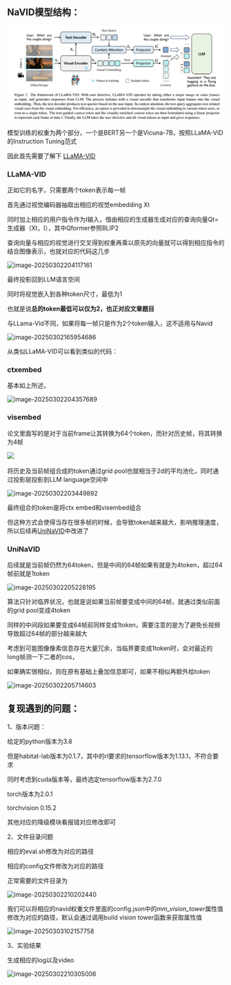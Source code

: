 ## NaVID模型结构：

![image-20250302201018311](https://github.com/Molion121/llm_related121/blob/main/VLN/image-20250302165954686.png)

模型训练的权重为两个部分，一个是BERT另一个是Vicuna-7B，按照LLaMA-VID的Instruction Tuning范式

因此首先需要了解下 [LLaMA-VID](#section3)

### LLaMA-VID<a id="section3"></a>

正如它的名字，只需要两个token表示每一帧

首先通过视觉编码器抽取出相应的视觉embedding Xt

同时加上相应的用户指令作为I输入，借由相应的生成器生成对应的查询向量Qt=生成器（Xt，I），其中Qformer参照BLIP2

查询向量与相应的视觉进行交叉得到权重再乘以原先的向量就可以得到相应指令的结合图像表示，也就对应的代码这几步

![image-20250302204117161](C:\Users\92809\AppData\Roaming\Typora\typora-user-images\image-20250302204117161.png)

最终投影回到LLM语言空间

同时将视觉嵌入到各种token尺寸，最低为1

也就是说**总的token最低可以仅为2，也正对应文章题目**

与LLama-Vid不同，如果将每一帧只是作为2个token输入，这不适用与Navid

![image-20250302165954686](C:\Users\92809\AppData\Roaming\Typora\typora-user-images\image-20250302165954686.png)

从类似LLaMA-VID可以看到类似的代码：

### ctxembed

基本如上所述，

![image-20250302204357689](C:\Users\92809\AppData\Roaming\Typora\typora-user-images\image-20250302204357689.png)

### visembed

论文里面写的是对于当前frame让其转换为64个token，而针对历史帧，将其转换为4帧

![](C:\Users\92809\AppData\Roaming\Typora\typora-user-images\image-20250302202804556.png)

将历史及当前帧组合成的token通过grid pool也就相当于2d的平均池化，同时通过投影层投影到LLM language空间中

![image-20250302203449892](C:\Users\92809\AppData\Roaming\Typora\typora-user-images\image-20250302203449892.png)

最终组合的token是将ctx embed和visembed组合

但这种方式会使得当存在很多帧的时候，会导致token越来越大，影响推理速度，所以后续再[UniNaVID](#section4)中改进了

### UniNaVID<a id="section4"></a>

后续就是当前帧仍然为64token，但是中间的64帧如果有就是为4token，超过64帧前就是1token

![image-20250302205228195](C:\Users\92809\AppData\Roaming\Typora\typora-user-images\image-20250302205228195.png)

算法只针对临界状况，也就是说如果当前帧要变成中间的64帧，就通过类似前面的grid pool变成4token

同样的中间段如果要变成64帧前同样变成1token，需要注意的是为了避免长视频导致超过64帧的部分越来越大

考虑到可能图像像素信息存在大量冗余，当临界要变成1token时，会对最近的long帧测一下二者的cos，

如果确实很相似，则在原有基础上叠加信息即可，如果不相似再额外给token

![image-20250302205714603](C:\Users\92809\AppData\Roaming\Typora\typora-user-images\image-20250302205714603.png)

## 复现遇到的问题：

1、版本问题：

给定的python版本为3.8

但是habitat-lab版本为0.1.7，其中的rl要求的tensorflow版本为1.13.1，不符合要求

同时考虑到cuda版本等，最终选定tensorflow版本为2.7.0

torch版本为2.0.1

torchvision 0.15.2

其他对应的降级模块看报错对应修改即可

2、文件目录问题

相应的eval.sh修改为对应的路径

相应的config文件修改为对应的路径

正常需要的文件目录为

![image-20250302210202440](C:\Users\92809\AppData\Roaming\Typora\typora-user-images\image-20250302210202440.png)

我们可以将相应的navid权重文件里面的config.json中的*mm_vision_tower*属性值修改为对应的路径，默认会通过调用build vision tower函数来获取属性值

![image-20250303102157758](C:\Users\92809\AppData\Roaming\Typora\typora-user-images\image-20250303102157758.png)

3、实验结果

生成相应的log以及video

![image-20250302210305006](C:\Users\92809\AppData\Roaming\Typora\typora-user-images\image-20250302210305006.png)
